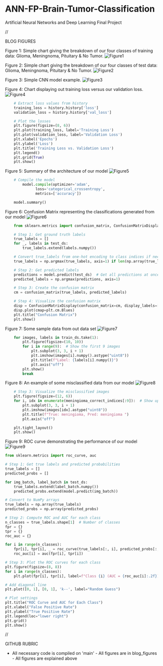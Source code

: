 # ANN-FP-Brain-Tumor-Classification

Artificial Neural Networks and Deep Learning Final Project

// 

BLOG FIGURES

Figure 1: Simple chart giving the breakdown of our four classes of training data: Glioma, Meningnoma, Pituitary & No Tumor.
![Figure1](./blog_figures/training_label_count.png)

Figure 2: Simple chart giving the breakdown of our four classes of test data: Glioma, Meningnoma, Pituitary & No Tumor.
![Figure2](./blog_figures/testing_label_count.png)

Figure 3: Simple CNN model example.
![Figure3](./blog_figures/cnn_example.png)

Figure 4: Chart displaying out training loss versus our validation loss.
![Figure4](./blog_figures/loss.png)

```python
    # Extract loss values from history
    training_loss = history.history['loss']
    validation_loss = history.history['val_loss']

    # Plot the losses
    plt.figure(figsize=(8, 6))
    plt.plot(training_loss, label='Training Loss')
    plt.plot(validation_loss, label='Validation Loss')
    plt.xlabel('Epochs')
    plt.ylabel('Loss')
    plt.title('Training Loss vs. Validation Loss')
    plt.legend()
    plt.grid(True)
    plt.show()
```

Figure 5: Summary of the architecture of our model
![Figure5](./blog_figures/model_summary.png)

```python
    # Compile the model
        model.compile(optimizer='adam',
              loss='categorical_crossentropy',
              metrics=['accuracy'])

    model.summary()
```

Figure 6: Confusion Matrix representing the classifications generated from our model
![Figure6](./blog_figures/confusion_matrix.png)

```python
    from sklearn.metrics import confusion_matrix, ConfusionMatrixDisplay

    # Step 1: Get ground truth labels
    true_labels = []
    for _, labels in test_ds:
        true_labels.extend(labels.numpy())

    # Convert true_labels from one-hot encoding to class indices if necessary
    true_labels = np.argmax(true_labels, axis=1) if len(np.array(true_labels).shape) > 1 else np.array(true_labels)

    # Step 2: Get predicted labels
    predictions = model.predict(test_ds)  # Get all predictions at once
    predicted_labels = np.argmax(predictions, axis=1)

    # Step 3: Create the confusion matrix
    cm = confusion_matrix(true_labels, predicted_labels)

    # Step 4: Visualize the confusion matrix
    disp = ConfusionMatrixDisplay(confusion_matrix=cm, display_labels=['glioma', 'meningioma', 'notumor', 'pituitary'])
    disp.plot(cmap=plt.cm.Blues)
    plt.title("Confusion Matrix")
    plt.show()
```
Figure 7: Some sample data from out data set
![Figure7](./blog_figures/sample_data.png)

```python
    for images, labels in train_ds.take(1):
        plt.figure(figsize=(10, 10))
        for i in range(9):  # Show the first 9 images
            plt.subplot(3, 3, i + 1)
            plt.imshow(images[i].numpy().astype("uint8"))
            plt.title(f"Label: {labels[i].numpy()}")
            plt.axis("off")
        plt.show()
        break
```

Figure 8: An example of some misclassified data from our model
![Figure8](./blog_figures/misclassification.png)

```python
    # Step 3: Visualize the misclassified images
    plt.figure(figsize=(12, 6))
    for i, idx in enumerate(meningioma_correct_indices[:9]):  # Show up to 9 images
        plt.subplot(3, 3, i + 1)
        plt.imshow(images[idx].astype("uint8"))
        plt.title(f"True: meningioma, Pred: meningioma ")
        plt.axis("off")

    plt.tight_layout()
    plt.show()
```

Figure 9: ROC curve demonstrating the performance of our model
![Figure9](./blog_figures/misclassification.png)

```python
from sklearn.metrics import roc_curve, auc

# Step 1: Get true labels and predicted probabilities
true_labels = []
predicted_probs = []

for img_batch, label_batch in test_ds:
    true_labels.extend(label_batch.numpy())
    predicted_probs.extend(model.predict(img_batch))

# Convert to NumPy arrays
true_labels = np.array(true_labels)
predicted_probs = np.array(predicted_probs)

# Step 2: Compute ROC and AUC for each class
n_classes = true_labels.shape[1]  # Number of classes
fpr = {}
tpr = {}
roc_auc = {}

for i in range(n_classes):
    fpr[i], tpr[i], _ = roc_curve(true_labels[:, i], predicted_probs[:, i])
    roc_auc[i] = auc(fpr[i], tpr[i])

# Step 3: Plot the ROC curves for each class
plt.figure(figsize=(8, 8))
for i in range(n_classes):
    plt.plot(fpr[i], tpr[i], label=f"Class {i} (AUC = {roc_auc[i]:.2f})")

# Add diagonal line
plt.plot([0, 1], [0, 1], 'k--', label="Random Guess")

# Plot settings
plt.title("ROC Curve and AUC for Each Class")
plt.xlabel("False Positive Rate")
plt.ylabel("True Positive Rate")
plt.legend(loc="lower right")
plt.grid()
plt.show()
```

//

GITHUB RUBRIC
- ﻿﻿All necessary code is compiled on 'main'
﻿﻿- All figures are in blog_figures
﻿﻿- All figures are explained above
